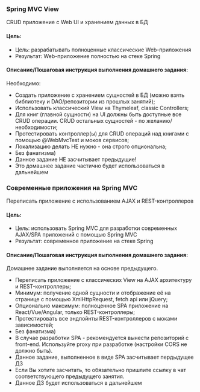 ### Spring MVC View

CRUD приложение с Web UI и хранением данных в БД

#### Цель:
- Цель: разрабатывать полноценные классические Web-приложения
- Результат: Web-приложение полностью на стеке Spring

#### Описание/Пошаговая инструкция выполнения домашнего задания:

Необходимо:
- Создать приложение с хранением сущностей в БД (можно взять библиотеку и DAO/репозитории из прошлых занятий);
- Использовать классический View на Thymeleaf, classic Controllers;
- Для книг (главной сущности) на UI должны быть доступные все CRUD операции. CRUD остальных сущностей - по желанию/необходимости;
- Протестировать контроллер(ы) для CRUD операций над книгами с помощью @WebMvcTest и моков сервисов;
- Локализацию делать НЕ нужно - она строго опциональна;
- Без фанатизма)
- Данное задание НЕ засчитывает предыдущие!
- Это домашнее задание частично будет использоваться в дальнейшем

### Современные приложения на Spring MVC

Переписать приложение с использованием AJAX и REST-контроллеров

#### Цель:

- Цель: использовать Spring MVC для разработки современных AJAX/SPA приложений c помощью Spring MVC
- Результат: современное приложение на стеке Spring

#### Описание/Пошаговая инструкция выполнения домашнего задания:

Домашнее задание выполняется на основе предыдущего.
- Переписать приложение с классических View на AJAX архитектуру и REST-контроллеры;
- Минимум: получение одной сущности и отображение её на странице с помощью XmlHttpRequest, fetch api или jQuery;
- Опционально максимум: полноценное SPA приложение на React/Vue/Angular, только REST-контроллеры;
- Протестировать все эндпойнты REST-контроллеров с моками зависимостей;
- Без фанатизма)
- В случае разработки SPA - рекомендуется вынести репозиторий с front-end. Используйте proxy при разработке (настройки CORS не должно быть).
- Данное задание, выполненное в виде SPA засчитывает пердыдущее ДЗ
- Если Вы хотите засчитать, то обязательно пришлите ссылку в чат соответствующего предыдущего занятия.
- Данное ДЗ будет использоваться в дальнейшем
